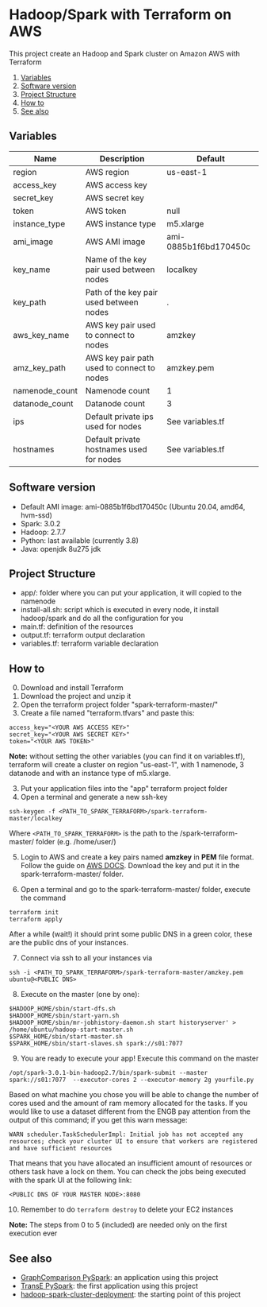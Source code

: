 # Hadoop/Spark with Terraform on AWS

This project create an Hadoop and Spark cluster on Amazon AWS with Terraform

1. [Variables](#Variables)
2. [Software version](#Software-version)
3. [Project Structure](#Project-Structure)
4. [How to](#How-to)
5. [See also](#See-also)

## Variables

| Name           | Description                                | Default               |
|----------------|--------------------------------------------|-----------------------|
| region         | AWS region                                 | us-east-1             |
| access_key     | AWS access key                             |                       |
| secret_key     | AWS secret key                             |                       |
| token          | AWS token                                  | null                  |
| instance_type  | AWS instance type                          | m5.xlarge             |
| ami_image      | AWS AMI image                              | ami-0885b1f6bd170450c |
| key_name       | Name of the key pair used between nodes    | localkey              |
| key_path       | Path of the key pair used between nodes    | .                     |
| aws_key_name   | AWS key pair used to connect to nodes      | amzkey                |
| amz_key_path   | AWS key pair path used to connect to nodes | amzkey.pem            |
| namenode_count | Namenode count                             | 1                     |
| datanode_count | Datanode count                             | 3                     |
| ips            | Default private ips used for nodes         | See variables.tf      |
| hostnames      | Default private hostnames used for nodes   | See variables.tf      |


## Software version
* Default AMI image: ami-0885b1f6bd170450c (Ubuntu 20.04, amd64, hvm-ssd)
* Spark: 3.0.2
* Hadoop: 2.7.7
* Python: last available (currently 3.8)
* Java: openjdk 8u275 jdk

## Project Structure

* app/: folder where you can put your application, it will copied to the namenode
* install-all.sh: script which is executed in every node, it install hadoop/spark and do all the configuration for you
* main.tf: definition of the resources 
* output.tf: terraform output declaration
* variables.tf: terraform variable declaration


## How to

0. Download and install Terraform
1. Download the project and unzip it
2. Open the terraform project folder "spark-terraform-master/"
3. Create a file named "terraform.tfvars" and paste this:
```
access_key="<YOUR AWS ACCESS KEY>"
secret_key="<YOUR AWS SECRET KEY>"
token="<YOUR AWS TOKEN>"
```
**Note:** without setting the other variables (you can find it on variables.tf), terraform will create a cluster on region "us-east-1", with 1 namenode, 3 datanode and with an instance type of m5.xlarge.

3. Put your application files into the "app" terraform project folder 
4. Open a terminal and generate a new ssh-key
```
ssh-keygen -f <PATH_TO_SPARK_TERRAFORM>/spark-terraform-master/localkey
```
Where `<PATH_TO_SPARK_TERRAFORM>` is the path to the /spark-terraform-master/ folder (e.g. /home/user/)

5. Login to AWS and create a key pairs named **amzkey** in **PEM** file format. Follow the guide on [AWS DOCS](https://docs.aws.amazon.com/AWSEC2/latest/UserGuide/ec2-key-pairs.html#having-ec2-create-your-key-pair). Download the key and put it in the spark-terraform-master/ folder.

6. Open a terminal and go to the spark-terraform-master/ folder, execute the command
 ```
 terraform init
 terraform apply
 ```
 After a while (wait!) it should print some public DNS in a green color, these are the public dns of your instances.

7. Connect via ssh to all your instances via
 ```
ssh -i <PATH_TO_SPARK_TERRAFORM>/spark-terraform-master/amzkey.pem ubuntu@<PUBLIC DNS>
 ```

8. Execute on the master (one by one):
 ```
$HADOOP_HOME/sbin/start-dfs.sh
$HADOOP_HOME/sbin/start-yarn.sh
$HADOOP_HOME/sbin/mr-jobhistory-daemon.sh start historyserver' > /home/ubuntu/hadoop-start-master.sh
$SPARK_HOME/sbin/start-master.sh
$SPARK_HOME/sbin/start-slaves.sh spark://s01:7077
```

9. You are ready to execute your app! Execute this command on the master
```
/opt/spark-3.0.1-bin-hadoop2.7/bin/spark-submit --master spark://s01:7077  --executor-cores 2 --executor-memory 2g yourfile.py
```
Based on what machine you chose you will be able to change the number of cores used and the amount of ram memory allocated for the tasks. If you would like to use a dataset different from the ENGB pay attention from the output of this command; if you get this warn message:
```
WARN scheduler.TaskSchedulerImpl: Initial job has not accepted any resources; check your cluster UI to ensure that workers are registered and have sufficient resources
```
That means that you have allocated an insufficient amount of resources or others task have a lock on them. You can check the jobs being executed with the spark UI at the following link:
```
<PUBLIC DNS OF YOUR MASTER NODE>:8080
```
10. Remember to do `terraform destroy` to delete your EC2 instances

**Note:** The steps from 0 to 5 (included) are needed only on the first execution ever


## See also
 * [GraphComparison PySpark](https://github.com/giacoballoccu/GraphComparison): an application using this project
 * [TransE PySpark](https://github.com/conema/TransE-pyspark): the first application using this project
 * [hadoop-spark-cluster-deployment](https://github.com/kostistsaprailis/hadoop-spark-cluster-deployment): the starting point of this project
